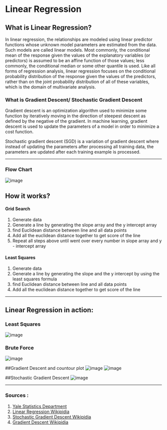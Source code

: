 # Linear Regression
## What is Linear Regression?
  In linear regression, the relationships are modeled using linear predictor functions whose unknown model parameters are estimated from the data. Such models are called linear models. Most commonly, the conditional mean of the response given the values of the explanatory variables (or predictors) is assumed to be an affine function of those values; less commonly, the conditional median or some other quantile is used. Like all forms of regression analysis, linear regression focuses on the conditional probability distribution of the response given the values of the predictors, rather than on the joint probability distribution of all of these variables, which is the domain of multivariate analysis.
  
### What is Gradient Descent/ Stochastic Gradient Descent
  Gradient descent is an optimization algorithm used to minimize some function by iteratively moving in the direction of steepest descent as defined by the negative of the gradient. In machine learning, gradient descent is used to update the parameters of a model in order to minimize a cost function.

  Stochastic gradient descent (SGD) is a variation of gradient descent where instead of updating the parameters after processing all training data, the parameters are updated after each training example is processed.
- - - - 
### Flow Chart
![image](https://user-images.githubusercontent.com/89105476/152719356-fba3d020-ca56-471a-a025-a5e398628863.png)

## How it works?
#### Grid Search
1. Generate data 
2. Generate a line by generating the slope array and the y intercept array
3. find Euclidean distance between line and all data points
4. Add all the euclidean distance together to get score of the line
5. Repeat all steps above until went over every number in slope array and y - intercept array
#### Least Squares
1. Generate data 
2. Generate a line by generating the slope and the y intercept by using the least squares formula
3. find Euclidean distance between line and all data points
4. Add all the euclidean distance together to get score of the line
- - - - 
## Linear Regression in action:

### Least Squares
![image](https://user-images.githubusercontent.com/89105476/152720525-1580cf30-89eb-4f9d-b9f1-8eb7ec8a7c69.png)

### Brute Force
![image](https://user-images.githubusercontent.com/89105476/152720721-ec7fd821-2605-4b5d-a6d3-f63f1036cde4.png)

##Gradient Descent and countour plot
![image](https://i.gyazo.com/2aae17c1c8da51767eaa0a66eba78376.png)
![image](https://i.gyazo.com/455e15add6b502724636151152f19dff.png)

##Stochastic Gradient Descent
![image](https://i.gyazo.com/5be8321f33c07b707448b6595f3e9edb.png)

- - - - 

### Sources :
1. [Yale Statistics Department](http://www.stat.yale.edu/Courses/1997-98/101/linreg.htm)
2. [Linear Regression Wikipidia](https://en.wikipedia.org/wiki/Linear_regression)
3. [Stochastic Gradient Descent Wikipidia](https://en.wikipedia.org/wiki/Stochastic_gradient_descent)
4. [Gradient Descent Wikipidia](https://en.wikipedia.org/wiki/Gradient_descent)

   
